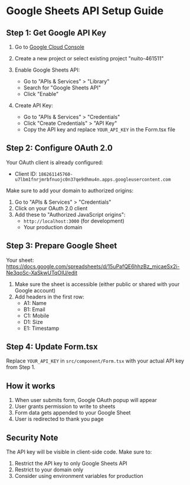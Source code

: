 # Google Sheets API Setup Guide

## Step 1: Get Google API Key

1. Go to [Google Cloud Console](https://console.cloud.google.com/)
2. Create a new project or select existing project "nuito-461511"
3. Enable Google Sheets API:
   - Go to "APIs & Services" > "Library"
   - Search for "Google Sheets API"
   - Click "Enable"

4. Create API Key:
   - Go to "APIs & Services" > "Credentials"
   - Click "Create Credentials" > "API Key"
   - Copy the API key and replace `YOUR_API_KEY` in the Form.tsx file

## Step 2: Configure OAuth 2.0

Your OAuth client is already configured:
- Client ID: `186261145760-u7lbm1fnrjmrbfnuojc0n37qe9dhmu4n.apps.googleusercontent.com`

Make sure to add your domain to authorized origins:
1. Go to "APIs & Services" > "Credentials"
2. Click on your OAuth 2.0 client
3. Add these to "Authorized JavaScript origins":
   - `http://localhost:3000` (for development)
   - Your production domain

## Step 3: Prepare Google Sheet

Your sheet: https://docs.google.com/spreadsheets/d/15uPafQE6hhzBz_mjcaeSx2i-Ne3qoSc-XaSkwUTqOIU/edit

1. Make sure the sheet is accessible (either public or shared with your Google account)
2. Add headers in the first row:
   - A1: Name
   - B1: Email  
   - C1: Mobile
   - D1: Size
   - E1: Timestamp

## Step 4: Update Form.tsx

Replace `YOUR_API_KEY` in `src/component/Form.tsx` with your actual API key from Step 1.

## How it works

1. When user submits form, Google OAuth popup will appear
2. User grants permission to write to sheets
3. Form data gets appended to your Google Sheet
4. User is redirected to thank you page

## Security Note

The API key will be visible in client-side code. Make sure to:
1. Restrict the API key to only Google Sheets API
2. Restrict to your domain only
3. Consider using environment variables for production 